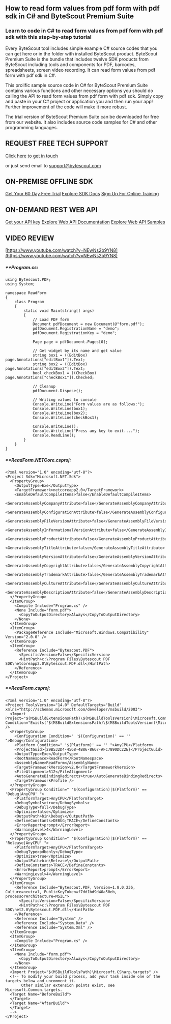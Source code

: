 ## How to read form values from pdf form with pdf sdk in C# and ByteScout Premium Suite

### Learn to code in C# to read form values from pdf form with pdf sdk with this step-by-step tutorial

Every ByteScout tool includes simple example C# source codes that you can get here or in the folder with installed ByteScout product. ByteScout Premium Suite is the bundle that includes twelve SDK products from ByteScout including tools and components for PDF, barcodes, spreadsheets, screen video recording. It can read form values from pdf form with pdf sdk in C#.

This prolific sample source code in C# for ByteScout Premium Suite contains various functions and other necessary options you should do calling the API to read form values from pdf form with pdf sdk.  Simply copy and paste in your C# project or application you and then run your app! Further improvement of the code will make it more robust.

The trial version of ByteScout Premium Suite can be downloaded for free from our website. It also includes source code samples for C# and other programming languages.

## REQUEST FREE TECH SUPPORT

[Click here to get in touch](https://bytescout.zendesk.com/hc/en-us/requests/new?subject=ByteScout%20Premium%20Suite%20Question)

or just send email to [support@bytescout.com](mailto:support@bytescout.com?subject=ByteScout%20Premium%20Suite%20Question) 

## ON-PREMISE OFFLINE SDK 

[Get Your 60 Day Free Trial](https://bytescout.com/download/web-installer?utm_source=github-readme)
[Explore SDK Docs](https://bytescout.com/documentation/index.html?utm_source=github-readme)
[Sign Up For Online Training](https://academy.bytescout.com/)


## ON-DEMAND REST WEB API

[Get your API key](https://pdf.co/documentation/api?utm_source=github-readme)
[Explore Web API Documentation](https://pdf.co/documentation/api?utm_source=github-readme)
[Explore Web API Samples](https://github.com/bytescout/ByteScout-SDK-SourceCode/tree/master/PDF.co%20Web%20API)

## VIDEO REVIEW

[https://www.youtube.com/watch?v=NEwNs2b9YN8](https://www.youtube.com/watch?v=NEwNs2b9YN8)




<!-- code block begin -->

##### ****Program.cs:**
    
```
using Bytescout.PDF;
using System;

namespace ReadForm
{
    class Program
    {
        static void Main(string[] args)
        {
            // Load PDF form
            Document pdfDocument = new Document(@"form.pdf");
            pdfDocument.RegistrationName = "demo";
            pdfDocument.RegistrationKey = "demo";

            Page page = pdfDocument.Pages[0];

            // Get widget by its name and get value
            string box1 = ((EditBox) page.Annotations["editBox1"]).Text;
            string box2 = ((EditBox) page.Annotations["editBox2"]).Text;
            bool checkBox1 = ((CheckBox) page.Annotations["checkBox1"]).Checked;

            // Cleanup 
            pdfDocument.Dispose();

            // Writing values to console
            Console.WriteLine("Form values are as follows:");
            Console.WriteLine(box1);
            Console.WriteLine(box2);
            Console.WriteLine(checkBox1);

            Console.WriteLine();
            Console.WriteLine("Press any key to exit....");
            Console.ReadLine();
        }
    }
}

```

<!-- code block end -->    

<!-- code block begin -->

##### ****ReadForm.NETCore.csproj:**
    
```
<?xml version="1.0" encoding="utf-8"?>
<Project Sdk="Microsoft.NET.Sdk">
  <PropertyGroup>
    <OutputType>Exe</OutputType>
    <TargetFramework>netcoreapp2.0</TargetFramework>
    <EnableDefaultCompileItems>false</EnableDefaultCompileItems>
    <GenerateAssemblyCompanyAttribute>false</GenerateAssemblyCompanyAttribute>
    <GenerateAssemblyConfigurationAttribute>false</GenerateAssemblyConfigurationAttribute>
    <GenerateAssemblyFileVersionAttribute>false</GenerateAssemblyFileVersionAttribute>
    <GenerateAssemblyInformationalVersionAttribute>false</GenerateAssemblyInformationalVersionAttribute>
    <GenerateAssemblyProductAttribute>false</GenerateAssemblyProductAttribute>
    <GenerateAssemblyTitleAttribute>false</GenerateAssemblyTitleAttribute>
    <GenerateAssemblyVersionAttribute>false</GenerateAssemblyVersionAttribute>
    <GenerateAssemblyCopyrightAttribute>false</GenerateAssemblyCopyrightAttribute>
    <GenerateAssemblyTrademarkAttribute>false</GenerateAssemblyTrademarkAttribute>
    <GenerateAssemblyCultureAttribute>false</GenerateAssemblyCultureAttribute>
    <GenerateAssemblyDescriptionAttribute>false</GenerateAssemblyDescriptionAttribute>
  </PropertyGroup>
  <ItemGroup>
    <Compile Include="Program.cs" />
    <None Include="form.pdf">
      <CopyToOutputDirectory>Always</CopyToOutputDirectory>
    </None>
  </ItemGroup>
  <ItemGroup>
    <PackageReference Include="Microsoft.Windows.Compatibility" Version="2.0.0" />
  </ItemGroup>
  <ItemGroup>
    <Reference Include="Bytescout.PDF">
      <SpecificVersion>False</SpecificVersion>
      <HintPath>c:\Program Files\Bytescout PDF SDK\netcoreapp2.0\Bytescout.PDF.dll</HintPath>
    </Reference>
  </ItemGroup>
</Project>
```

<!-- code block end -->    

<!-- code block begin -->

##### ****ReadForm.csproj:**
    
```
<?xml version="1.0" encoding="utf-8"?>
<Project ToolsVersion="14.0" DefaultTargets="Build" xmlns="http://schemas.microsoft.com/developer/msbuild/2003">
  <Import Project="$(MSBuildExtensionsPath)\$(MSBuildToolsVersion)\Microsoft.Common.props" Condition="Exists('$(MSBuildExtensionsPath)\$(MSBuildToolsVersion)\Microsoft.Common.props')" />
  <PropertyGroup>
    <Configuration Condition=" '$(Configuration)' == '' ">Debug</Configuration>
    <Platform Condition=" '$(Platform)' == '' ">AnyCPU</Platform>
    <ProjectGuid>{29B532D4-4568-4B86-8667-AFC7890DC22E}</ProjectGuid>
    <OutputType>Exe</OutputType>
    <RootNamespace>ReadForm</RootNamespace>
    <AssemblyName>ReadForm</AssemblyName>
    <TargetFrameworkVersion>v2.0</TargetFrameworkVersion>
    <FileAlignment>512</FileAlignment>
    <AutoGenerateBindingRedirects>true</AutoGenerateBindingRedirects>
    <TargetFrameworkProfile />
  </PropertyGroup>
  <PropertyGroup Condition=" '$(Configuration)|$(Platform)' == 'Debug|AnyCPU' ">
    <PlatformTarget>AnyCPU</PlatformTarget>
    <DebugSymbols>true</DebugSymbols>
    <DebugType>full</DebugType>
    <Optimize>false</Optimize>
    <OutputPath>bin\Debug\</OutputPath>
    <DefineConstants>DEBUG;TRACE</DefineConstants>
    <ErrorReport>prompt</ErrorReport>
    <WarningLevel>4</WarningLevel>
  </PropertyGroup>
  <PropertyGroup Condition=" '$(Configuration)|$(Platform)' == 'Release|AnyCPU' ">
    <PlatformTarget>AnyCPU</PlatformTarget>
    <DebugType>pdbonly</DebugType>
    <Optimize>true</Optimize>
    <OutputPath>bin\Release\</OutputPath>
    <DefineConstants>TRACE</DefineConstants>
    <ErrorReport>prompt</ErrorReport>
    <WarningLevel>4</WarningLevel>
  </PropertyGroup>
  <ItemGroup>
    <Reference Include="Bytescout.PDF, Version=1.8.0.236, Culture=neutral, PublicKeyToken=f7dd1bd9d40a50eb, processorArchitecture=MSIL">
      <SpecificVersion>False</SpecificVersion>
      <HintPath>c:\Program Files\Bytescout PDF SDK\net2.0\Bytescout.PDF.dll</HintPath>
    </Reference>
    <Reference Include="System" />
    <Reference Include="System.Data" />
    <Reference Include="System.Xml" />
  </ItemGroup>
  <ItemGroup>
    <Compile Include="Program.cs" />
  </ItemGroup>
  <ItemGroup>
    <None Include="form.pdf">
      <CopyToOutputDirectory>Always</CopyToOutputDirectory>
    </None>
  </ItemGroup>
  <Import Project="$(MSBuildToolsPath)\Microsoft.CSharp.targets" />
  <!-- To modify your build process, add your task inside one of the targets below and uncomment it. 
       Other similar extension points exist, see Microsoft.Common.targets.
  <Target Name="BeforeBuild">
  </Target>
  <Target Name="AfterBuild">
  </Target>
  -->
</Project>
```

<!-- code block end -->